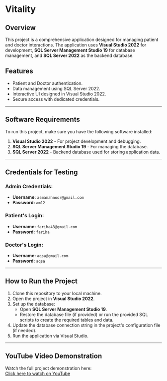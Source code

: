 # Vitality

## Overview
This project is a comprehensive application designed for managing patient and doctor interactions. The application uses **Visual Studio 2022** for development, **SQL Server Management Studio 19** for database management, and **SQL Server 2022** as the backend database.

## Features
- Patient and Doctor authentication.
- Data management using SQL Server 2022.
- Interactive UI designed in Visual Studio 2022.
- Secure access with dedicated credentials.

---

## Software Requirements
To run this project, make sure you have the following software installed:

1. **Visual Studio 2022** - For project development and debugging.
2. **SQL Server Management Studio 19** - For managing the database.
3. **SQL Server 2022** - Backend database used for storing application data.

---

## Credentials for Testing

### Admin Credentials:
- **Username:** `asmamahnoor@gmail.com`
- **Password:** `am12`

### Patient's Login:
- **Username:** `fariha43@gmail.com`
- **Password:** `fariha`

### Doctor's Login:
- **Username:** `aqsa@gmail.com`
- **Password:** `aqsa`

---

## How to Run the Project
1. Clone this repository to your local machine.
2. Open the project in **Visual Studio 2022**.
3. Set up the database:
   - Open **SQL Server Management Studio 19**.
   - Restore the database file (if provided) or run the provided SQL scripts to create the required tables and data.
4. Update the database connection string in the project's configuration file (if needed).
5. Run the application via Visual Studio.

---

## YouTube Video Demonstration
Watch the full project demonstration here:  
[Click here to watch on YouTube](https://youtu.be/n5LdkuEjFmQ)


